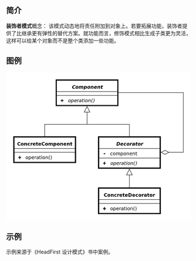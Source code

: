 ## 简介 ##

**装饰者模式**概念：
该模式动态地将责任附加到对象上。若要拓展功能，装饰者提供了比继承更有弹性的替代方案。就功能而言，修饰模式相比生成子类更为灵活，这样可以给某个对象而不是整个类添加一些功能。

## 图例 ##

![装饰者模式](./DecoratorUML.png "装饰者模式")

## 示例 ##

示例来源于《HeadFirst 设计模式》书中案例。